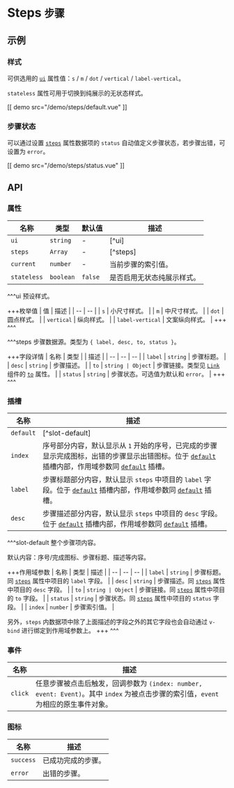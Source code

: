 # Steps <small>步骤</small>

## 示例

### 样式

可供选用的 [`ui`](#props-ui) 属性值：`s` / `m` / `dot` / `vertical` / `label-vertical`。

`stateless` 属性可用于切换到纯展示的无状态样式。

[[ demo src="/demo/steps/default.vue" ]]

### 步骤状态

可以通过设置 [`steps`](#props-steps) 属性数据项的 `status` 自动值定义步骤状态，若步骤出错，可设置为 `error`。

[[ demo src="/demo/steps/status.vue" ]]

## API

### 属性

| 名称 | 类型 | 默认值 | 描述 |
| -- | -- | -- | -- |
| ``ui`` | `string` | - | [^ui] |
| ``steps`` | `Array` | - | [^steps] |
| ``current`` | `number` | - | 当前步骤的索引值。 |
| ``stateless`` | `boolean` | `false` | 是否启用无状态纯展示样式。 |

^^^ui
预设样式。

+++枚举值
| 值 | 描述 |
| -- | -- |
| `s` | 小尺寸样式。 |
| `m` | 中尺寸样式。 |
| `dot` | 圆点样式。 |
| `vertical` | 纵向样式。 |
| `label-vertical` | 文案纵向样式。 |
+++
^^^

^^^steps
步骤数据源。类型为 `{ label, desc, to, status }`。

+++字段详情
| 名称 | 类型 | | 描述 |
| -- | -- | -- |
| `label` | `string` | 步骤标题。 |
| `desc` | `string` | 步骤描述。 |
| `to` | `string | Object` | 步骤链接。类型见 [`Link`](./link) 组件的 [`to`](./link#propss-to) 属性。 |
| `status` | `string` | 步骤状态。可选值为默认和 `error`。 |
+++
^^^

### 插槽

| 名称 | 描述 |
| -- | -- |
| ``default`` | [^slot-default] |
| ``index`` | 序号部分内容，默认显示从 `1` 开始的序号，已完成的步骤显示完成图标，出错的步骤显示出错图标。位于 [`default`](#slots-default) 插槽内部，作用域参数同 [`default`](#slots-default) 插槽。 |
| ``label`` | 步骤标题部分内容，默认显示 `steps` 中项目的 `label` 字段。位于 [`default`](#slots-default) 插槽内部，作用域参数同 [`default`](#slots-default) 插槽。 |
| ``desc`` | 步骤描述部分内容，默认显示 `steps` 中项目的 `desc` 字段。位于 [`default`](#slots-default) 插槽内部，作用域参数同 [`default`](#slots-default) 插槽。 |

^^^slot-default
整个步骤项内容。

默认内容：序号/完成图标、步骤标题、描述等内容。

+++作用域参数
| 名称 | 类型 | 描述 |
| -- | -- | -- |
| `label` | `string` | 步骤标题。同 [`steps`](#props-steps) 属性中项目的 `label` 字段。 |
| `desc` | `string` | 步骤描述。同 [`steps`](#props-steps) 属性中项目的 `desc` 字段。 |
| `to` | `string | Object` | 步骤链接。同 [`steps`](#props-steps) 属性中项目的 `to` 字段。 |
| `status` | `string` | 步骤状态。同 [`steps`](#props-steps) 属性中项目的 `status` 字段。 |
| `index` | `number` | 步骤索引值。 |

另外，`steps` 内数据项中除了上面描述的字段之外的其它字段也会自动通过 `v-bind` 进行绑定到作用域参数上。
+++
^^^

### 事件

| 名称 | 描述 |
| -- | -- |
| ``click`` | 任意步骤被点击后触发，回调参数为 `(index: number, event: Event)`。其中 `index` 为被点击步骤的索引值，`event` 为相应的原生事件对象。 |

### 图标

| 名称 | 描述 |
| -- | -- |
| ``success`` | 已成功完成的步骤。 |
| ``error`` | 出错的步骤。 |
